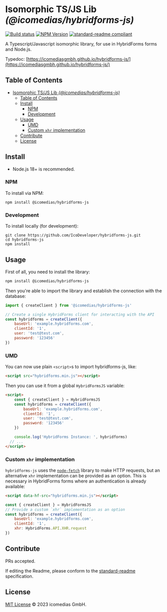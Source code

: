 # Isomorphic TS/JS Lib _(@icomedias/hybridforms-js)_

[![Build status](https://img.shields.io/github/actions/workflow/status/IcoDeveloper/hybridforms-js/main.yml?branch=main)](https://github.com/IcoDeveloper/hybridforms-js/actions?query=workflow%3A%22Node.js+CI%22)
[![NPM Version](https://img.shields.io/npm/v/@icomedias/hybridforms-js.svg)](https://npm.im/@icomedias/hybridforms-js)
[![standard-readme compliant](https://img.shields.io/badge/readme%20style-standard-brightgreen.svg)](https://github.com/RichardLitt/standard-readme)

A Typescript/Javascript isomorphic library, for use in HybridForms forms and Node.js.

Typedoc: [https://icomediasgmbh.github.io/hybridforms-js/](https://icomediasgmbh.github.io/hybridforms-js/)

## Table of Contents

- [Isomorphic TS/JS Lib _(@icomedias/hybridforms-js)_](#isomorphic-tsjs-lib-icomediashybridforms-js)
  - [Table of Contents](#table-of-contents)
  - [Install](#install)
    - [NPM](#npm)
    - [Development](#development)
  - [Usage](#usage)
    - [UMD](#umd)
    - [Custom `xhr` implementation](#custom-xhr-implementation)
  - [Contribute](#contribute)
  - [License](#license)

## Install

- Node.js 18+ is recommended.

### NPM

To install via NPM:

```
npm install @icomedias/hybridforms-js
```

### Development

To install locally (for development):

```
git clone https://github.com/IcoDeveloper/hybridforms-js.git
cd hybridforms-js
npm install
```

## Usage

First of all, you need to install the library:

```sh
npm install @icomedias/hybridforms-js
```

Then you're able to import the library and establish the connection with the database:

```js
import { createClient } from '@icomedias/hybridforms-js'

// Create a single HybridForms client for interacting with the API
const hybridforms = createClient({
    baseUrl: 'example.hybridforms.com',
    clientId: '1',
    user: 'test@test.com',
    password: '123456'
})
```

### UMD

You can now use plain `<script>`s to import hybridforms-js, like:

```html
<script src="hybridforms.min.js"></script>
```

Then you can use it from a global `HybridFormsJS` variable:

```html
<script>
    const { createClient } = HybridFormsJS
    const hybridforms = createClient({
        baseUrl: 'example.hybridforms.com',
        clientId: '1',
        user: 'test@test.com',
        password: '123456'
    })

    console.log('HybridForms Instance: ', hybridforms)
  // ...
</script>
```

### Custom `xhr` implementation

`hybridforms-js` uses the [`node-fetch`](https://www.npmjs.com/package/node-fetch) library to make HTTP requests, but an alternative `xhr` implementation can be provided as an option. This is necessary in HybridForms forms where an authentication is already available:

```html
<script data-hf-src="hybridforms.min.js"></script>
```

```js
const { createClient } = HybridFormsJS
// Provide a custom `xhr` implementation as an option
const hybridforms = createClient({
    baseUrl: 'example.hybridforms.com',
    clientId: '1',
    xhr: HybridForms.API.XHR.request
})
```

## Contribute

PRs accepted.

If editing the Readme, please conform to the
[standard-readme](https://github.com/RichardLitt/standard-readme) specification.

## License

[MIT License](LICENSE.md) © 2023 icomedias GmbH.
